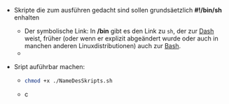 



- Skripte die zum ausführen gedacht sind sollen grundsäetzlich **#!/bin/sh** enhalten 
  - Der symbolische Link: In **/bin** gibt es den Link zu `sh`, der zur [Dash](https://wiki.ubuntuusers.de/Dash/) weist, früher (oder wenn er explizit abgeändert wurde oder auch in manchen anderen Linuxdistributionen) auch zur [Bash](https://wiki.ubuntuusers.de/Bash/).
  - 

- Sript auführbar machen:

  - ```bash
    chmod +x ./NameDesSkripts.sh
    ```

  - c

